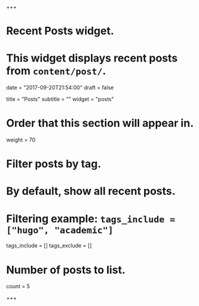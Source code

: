 +++
# Recent Posts widget.
# This widget displays recent posts from `content/post/`.

date = "2017-09-20T21:54:00"
draft = false

title = "Posts"
subtitle = ""
widget = "posts"

# Order that this section will appear in.
weight = 70

# Filter posts by tag.
#  By default, show all recent posts.
#  Filtering example: `tags_include = ["hugo", "academic"]`
tags_include = []
tags_exclude = []

# Number of posts to list.
count = 5

+++

